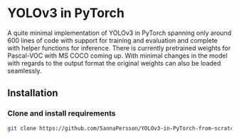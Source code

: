 # YOLOv3 in PyTorch
A quite minimal implementation of YOLOv3 in PyTorch spanning only around 600 lines of code with support for training and evaluation and complete with helper functions for inference. There is currently pretrained weights for Pascal-VOC with MS COCO coming up. With minimal changes in the model with regards to the output format the original weights can also be loaded seamlessly.  


## Installation

### Clone and install requirements
```bash
git clone https://github.com/SannaPersson/YOLOv3-in-PyTorch-from-scratch.git 

```




